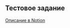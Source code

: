 
## Тестовое задание

[Описание в Notion](https://jolly-scion-c13.notion.site/668713d3594349bfb3b4384b26012221)
